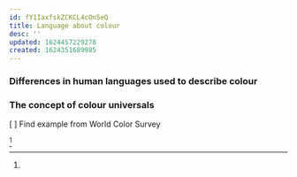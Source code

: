 ```yaml
---
id: fY1IaxfskZCKCL4cOn5eQ
title: Language about colour
desc: ''
updated: 1624457229278
created: 1624351689985
---
```


### Differences in human languages used to describe colour

### The concept of colour universals
[ ] Find example from World Color Survey

[^1]

[^1]: 